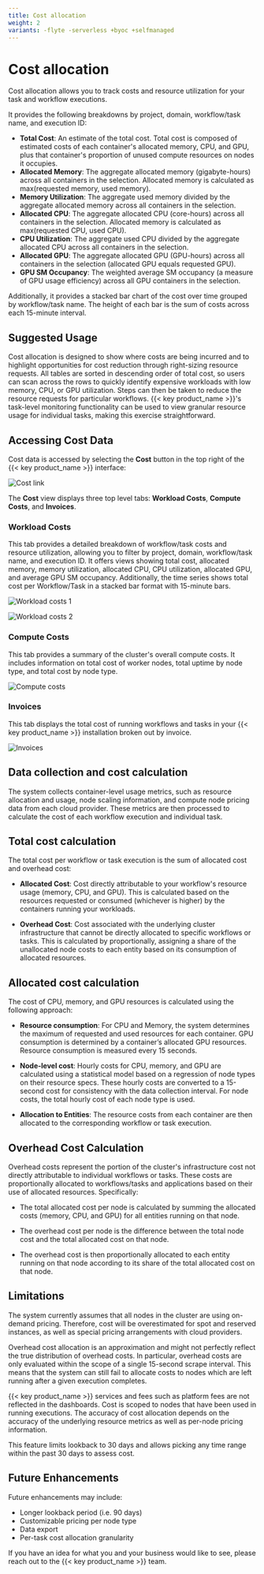 ```yaml
---
title: Cost allocation
weight: 2
variants: -flyte -serverless +byoc +selfmanaged
---
```


# Cost allocation

Cost allocation allows you to track costs and resource utilization for your task and workflow executions.

It provides the following breakdowns by project, domain, workflow/task name, and execution ID:

* **Total Cost**: An estimate of the total cost. Total cost is composed of estimated costs of each container's allocated memory, CPU, and GPU, plus that container's proportion of unused compute resources on nodes it occupies.
* **Allocated Memory**: The aggregate allocated memory (gigabyte-hours) across all containers in the selection. Allocated memory is calculated as max(requested memory, used memory).
* **Memory Utilization**: The aggregate used memory divided by the aggregate allocated memory across all containers in the selection.
* **Allocated CPU**: The aggregate allocated CPU (core-hours) across all containers in the selection. Allocated memory is calculated as max(requested CPU, used CPU).
* **CPU Utilization**: The aggregate used CPU divided by the aggregate allocated CPU across all containers in the selection.
* **Allocated GPU**: The aggregate allocated GPU (GPU-hours) across all containers in the selection (allocated GPU equals requested GPU).
* **GPU SM Occupancy**: The weighted average SM occupancy (a measure of GPU usage efficiency) across all GPU containers in the selection.

Additionally, it provides a stacked bar chart of the cost over time grouped by workflow/task name.
The height of each bar is the sum of costs across each 15-minute interval.

## Suggested Usage

Cost allocation is designed to show where costs are being incurred and to highlight opportunities for cost reduction through right-sizing resource requests. All tables are sorted in descending order of total cost, so users can scan across the rows to quickly identify expensive workloads with low memory, CPU, or GPU utilization. Steps can then be taken to reduce the resource requests for particular workflows. {{< key product_name >}}'s task-level monitoring functionality can be used to view granular resource usage for individual tasks, making this exercise straightforward.

## Accessing Cost Data

Cost data is accessed by selecting the **Cost** button in the top right of the {{< key product_name >}} interface:

![Cost link](/_static/images/user-guide/administration/cost-allocation/cost-link.png)

The **Cost** view displays three top level tabs: **Workload Costs**, **Compute Costs**, and **Invoices**.

### Workload Costs

This tab provides a detailed breakdown of workflow/task costs and resource utilization, allowing you to filter by project, domain, workflow/task name, and execution ID.
It offers views showing total cost, allocated memory, memory utilization, allocated CPU, CPU utilization, allocated GPU, and average GPU SM occupancy.
Additionally, the time series shows total cost per Workflow/Task in a stacked bar format with 15-minute bars.

![Workload costs 1](/_static/images/user-guide/administration/cost-allocation/workload-costs-1.png)

![Workload costs 2](/_static/images/user-guide/administration/cost-allocation/workload-costs-2.png)

### Compute Costs

This tab provides a summary of the cluster's overall compute costs.
It includes information on total cost of worker nodes, total uptime by node type, and total cost by node type.

![Compute costs](/_static/images/user-guide/administration/cost-allocation/compute-costs.png)

### Invoices

This tab displays the total cost of running workflows and tasks in your {{< key product_name >}} installation broken out by invoice.

![Invoices](/_static/images/user-guide/administration/cost-allocation/invoices.png)

## Data collection and cost calculation

The system collects container-level usage metrics, such as resource allocation and usage, node scaling information, and compute node pricing data from each cloud provider.
These metrics are then processed to calculate the cost of each workflow execution and individual task.

## Total cost calculation

 The total cost per workflow or task execution is the sum of allocated cost and overhead cost:

  * **Allocated Cost**: Cost directly attributable to your workflow's resource usage (memory, CPU, and GPU).
    This is calculated based on the resources requested or consumed (whichever is higher) by the containers running your workloads.

  * **Overhead Cost**: Cost associated with the underlying cluster infrastructure that cannot be directly allocated to specific workflows or tasks.
    This is calculated by proportionally, assigning a share of the unallocated node costs to each entity based on its consumption of allocated resources.

## Allocated cost calculation

The cost of CPU, memory, and GPU resources is calculated using the following approach:

* **Resource consumption**: For CPU and Memory, the system determines the maximum of requested and used resources for each container.
GPU consumption is determined by a container’s allocated GPU resources.
Resource consumption is measured every 15 seconds.

* **Node-level cost**: Hourly costs for CPU, memory, and GPU are calculated using a statistical model based on a regression of node types on their resource specs.
These hourly costs are converted to a 15-second cost for consistency with the data collection interval.
For node costs, the total hourly cost of each node type is used.

* **Allocation to Entities**: The resource costs from each container are then allocated to the corresponding workflow or task execution.

## Overhead Cost Calculation

Overhead costs represent the portion of the cluster's infrastructure cost not directly attributable to individual workflows or tasks.
These costs are proportionally allocated to workflows/tasks and applications based on their use of allocated resources. Specifically:

* The total allocated cost per node is calculated by summing the allocated costs (memory, CPU, and GPU) for all entities running on that node.

* The overhead cost per node is the difference between the total node cost and the total allocated cost on that node.

* The overhead cost is then proportionally allocated to each entity running on that node according to its share of the total allocated cost on that node.

## Limitations

The system currently assumes that all nodes in the cluster are using on-demand pricing.
Therefore, cost will be overestimated for spot and reserved instances, as well as special pricing arrangements with cloud providers.

Overhead cost allocation is an approximation and might not perfectly reflect the true distribution of overhead costs.
In particular, overhead costs are only evaluated within the scope of a single 15-second scrape interval.
This means that the system can still fail to allocate costs to nodes which are left running after a given execution completes.

{{< key product_name >}} services and fees such as platform fees are not reflected in the dashboards.
Cost is scoped to nodes that have been used in running executions.
The accuracy of cost allocation depends on the accuracy of the underlying resource metrics as well as per-node pricing information.

This feature limits lookback to 30 days and allows picking any time range within the past 30 days to assess cost.

## Future Enhancements

Future enhancements may include:

* Longer lookback period (i.e. 90 days)
* Customizable pricing per node type
* Data export
* Per-task cost allocation granularity

If you have an idea for what you and your business would like to see, please reach out to the {{< key product_name >}} team.
